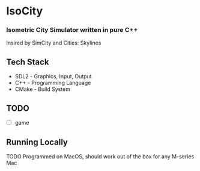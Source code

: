 # IsoCity
### Isometric City Simulator written in pure C++
Insired by SimCity and Cities: Skylines

## Tech Stack
* SDL2 - Graphics, Input, Output
* C++ - Programming Language
* CMake - Build System

## TODO
* [ ] game

## Running Locally
TODO
Programmed on MacOS, should work out of the box for any M-series Mac
